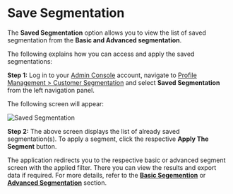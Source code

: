 # Save Segmentation

The **Saved Segmentation** option allows you to view the list of saved segmentation from the **Basic and Advanced segmentation**.

The following explains how you can access and apply the saved segmentations:

**Step 1:** Log in to your  [Admin Console](https://adminconsole.loginradius.com/)
 account, navigate to [Profile Management > Customer Segmentation](https://adminconsole.loginradius.com/profile-management/customer-segmentation/basic-segmentation) and select **Saved Segmentation** from the left navigation panel.

The following screen will appear:

![Saved Segmentation](https://apidocs.lrcontent.com/images/cs13_209385e83c2ad1bf189.39513211.png "Saved Segmentation")


**Step 2:** The above screen displays the list of already saved segmentation(s). To apply a segment, click the respective **Apply The Segment** button. 

The application redirects you to the respective basic or advanced segment screen with the applied filter. There you can view the results and export data if required. For more details, refer to the [**Basic Segemention**](/customer-management/customer-segmentation/basic-segmentation/) or [**Advanced Segmentation**](/customer-management/customer-segmentation/advanced-segmentation/) section.

